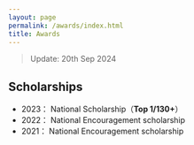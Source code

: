 ```yaml
---
layout: page
permalink: /awards/index.html
title: Awards
---
```


> Update: 20th Sep 2024

## Scholarships

- 2023： National Scholarship（**Top 1/130+**）
- 2022： National Encouragement scholarship
- 2021： National Encouragement scholarship
